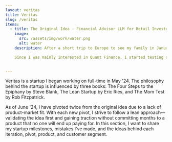 ```yaml
---
layout: veritas
title: Veritas
slug: /veritas
items:
  - title: The Original Idea - Financial Advisor LLM for Retail Investors - February 2024
    image:
      src: /assets/img/work/water.png
      alt: water
    description: After a short trip to Europe to see my family in January 2024, I came back to Austin thinking about the future of domain knowledge LLMs. At a very early stage of Veritas (back then Pulse), I concluded that general-purpose LLMs were not great at answering domain-specific questions and accessing niche information online. In my view, the future lay in fine-tuning/retraining on data from specific tasks, rather than on scraped data from all over the Internet.

    Since I was mainly interested in Quant Finance, I started testing open-source models to see how they'd answer questions on portfolio allocation, stochastic modeling, finance/economic theories, trading considerations, and more. As expected, the results were too generic and lacked good references. My initial idea was to build an AI financial advisor by simply taking an open-source LLM and fine-tuning it using relevant websites, books, forums, and articles.

    
---
```


<p>
Veritas is a startup I began working on full-time in May '24. The philosophy behind the startup is influenced by three books: The Four Steps to the Epiphany by Steve Blank, The Lean Startup by Eric Ries, and The Mom Test by Rob Fitzpatrick.
</p>

<p>
As of June '24, I have pivoted twice from the original idea due to a lack of product-market fit. With each new pivot, I strive to follow a lean approach—validating the idea first and gaining traction without committing months to a product that no one will end up paying for. In this section, I want to share my startup milestones, mistakes I've made, and the ideas behind each iteration, pivot, product, and customer segment.
</p>
